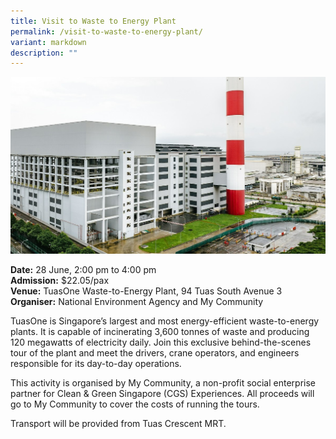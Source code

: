 ```yaml
---
title: Visit to Waste to Energy Plant
permalink: /visit-to-waste-to-energy-plant/
variant: markdown
description: ""
---
```

![Waste to Energy Plant Tuas](/images/Tours/TuasOne_WTE_Plant.jpg)

**Date:** 28 June, 2:00 pm to 4:00 pm<br>
**Admission:** $22.05/pax <br>
**Venue:** TuasOne Waste-to-Energy Plant, 94 Tuas South Avenue 3<br>
**Organiser:** National Environment Agency and My Community

TuasOne is Singapore’s largest and most energy-efficient waste-to-energy plants. It is capable of incinerating 3,600 tonnes of waste and producing 120 megawatts of electricity daily. Join this exclusive behind-the-scenes tour of the plant and meet the drivers, crane operators, and engineers responsible for its day-to-day operations.

This activity is organised by My Community, a non-profit social enterprise partner for Clean &amp; Green Singapore (CGS) Experiences. All proceeds will go to My Community to cover the costs of running the tours.

Transport will be provided from Tuas Crescent MRT.

<a class="btn-link" target="_blank" href="https://mycommunity.org.sg/programme/open-my-factory-tuasone-waste-to-energy-plant/">
	<img src="/images/gogreensg_website-32.png">
</a>

<style>
	.btn-link {
		display: none;
	}
	a.btn-link[target="_blank"]:after {
	display: none;
}
	.btn-link > img {
		width: 100%;
	}
</style>